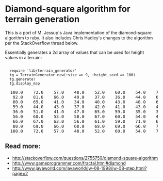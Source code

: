 Diamond-square algorithm for terrain generation
===============================================

This is a port of M. Jessup's Java implementation of the diamond-square algorithm to ruby.
It also includes Chris Hadley's changes to the algorithm per the StackOverflow thread below.

Essentially generates a 2d array of values that can be used for height values in a terrain:

<code>
  require 'lib/terrain_generator'
  tg = TerrainGenerator.new(:size => 9, :height_seed => 100)
  tg.generate!
  tg.display_map
</code>

<pre>
  100.0    72.0    57.0    48.0    52.0    60.0    54.0    73.0   100.0
   92.0    81.0    66.0    49.0    37.0    36.0    44.0    65.0    92.0
   80.0    65.0    41.0    34.0    40.0    43.0    48.0    61.0    80.0
   59.0    44.0    43.0    37.0    42.0    41.0    43.0    44.0    59.0
   36.0    51.0    41.0    47.0    65.0    59.0    35.0    36.0    36.0
   56.0    60.0    53.0    58.0    67.0    60.0    54.0    47.0    56.0
   66.0    67.0    63.0    56.0    61.0    59.0    71.0    67.0    66.0
   80.0    69.0    66.0    60.0    69.0    69.0    66.0    74.0    80.0
  100.0    72.0    57.0    48.0    52.0    60.0    54.0    73.0   100.0
</pre>


Read more:
----------

  * http://stackoverflow.com/questions/2755750/diamond-square-algorithm
  * http://www.gameprogrammer.com/fractal.html#diamond
  * http://www.javaworld.com/javaworld/jw-08-1998/jw-08-step.html?page=2
